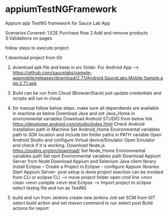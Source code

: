 # appiumTestNGFramework
Appium app TestNG framework for Sauce Lab App

Scenarios Covered:
1.E2E Purchase flow
2.Add and remove products
3.Validations on pages


follow steps to execute project

1.download project from Git

2. download apk file and keep in src folder.
For Android App --> https://github.com/saucelabs/sample-appmobile/releases/download/2.7.1/Android.SauceLabs.Mobile.Sample.app.2.7.1.apk

3. Build can be run from Cloud (BrowserStack) just update credentials and scripts will run in cloud.

4. for manual follow below steps.
  make sure all dependends are available in machine as below Download Java and set Java_Home in environmental variables Download Android STUDIO from below link https://developer.android.com/studio/index.html Check Android installation path in Machine Set Android_Home Environmental variables path to SDK location and include bin folder paths in PATH variable Open Android Studio and configure Virtual device/Emulator Open Emulator and check if it is working. Download Node.js
  https://nodejs.org/en/download/ Set Node_Home Environmental variables path Set npm Environmental variables path Download Appium Server from Node Download Appium and Selenium Java client library Install Eclipse – Create a Project in Eclipse - configure Appium libraries Start Appium Server-
  post setup is done project exection can be invoked from CLI or eclipse CLI --> move project folder open cmd line >mvn clean >mvn compile >mvn test Eclipse --> Import project to eclipse select testng file and run as TestNG
5. build and run from Jenkins
    create new jenkins Job set SCM from GIT select build action and set maven command to run select post Build actions for report
